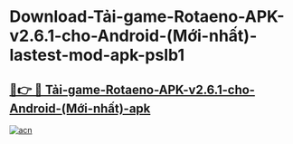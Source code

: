 # Download-Tải-game-Rotaeno-APK-v2.6.1-cho-Android-(Mới-nhất)-lastest-mod-apk-pslb1

<h2><a href="https://apkcomod.com?title=Tải-game-Rotaeno-APK-v2.6.1-cho-Android-(Mới-nhất)">🔗👉 🔴 Tải-game-Rotaeno-APK-v2.6.1-cho-Android-(Mới-nhất)-apk </a></h2>

[![acn](https://github.com/user-attachments/assets/0f9c940e-d8b0-45ae-aac7-cd30a18b3e1c)](https://apkcomod.com?title=Tải-game-Rotaeno-APK-v2.6.1-cho-Android-(Mới-nhất))
